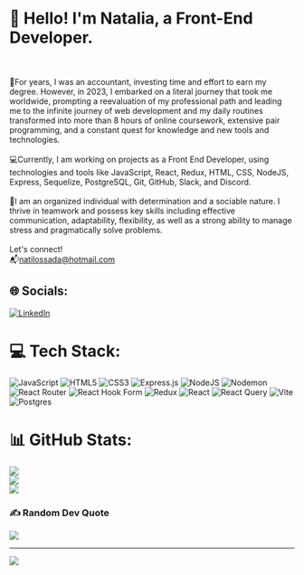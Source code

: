 # 👋 Hello! I'm Natalia, a Front-End Developer.<br><br>


🧭For years, I was an accountant, investing time and effort to earn my degree. However, in 2023, I embarked on a literal journey that took me worldwide, prompting a reevaluation of my professional path and leading me to the infinite journey of web development and my daily routines transformed into more than 8 hours of online coursework, extensive pair programming, and a constant quest for knowledge and new tools and technologies.<br><br>💻Currently, I am working on projects as a Front End Developer, using technologies and tools like JavaScript, React, Redux, HTML, CSS, NodeJS, Express, Sequelize, PostgreSQL, Git, GitHub, Slack, and Discord.<br><br>🌟I am an organized individual with determination and a sociable nature. I thrive in teamwork and possess key skills including effective communication, adaptability, flexibility, as well as a strong ability to manage stress and pragmatically solve problems.<br><br>Let's connect! <br>📬natilossada@hotmail.com


## 🌐 Socials:
[![LinkedIn](https://img.shields.io/badge/LinkedIn-%230077B5.svg?logo=linkedin&logoColor=white)](https://linkedin.com/in/https://www.linkedin.com/in/natalia-lossada/) 

# 💻 Tech Stack:
![JavaScript](https://img.shields.io/badge/javascript-%23323330.svg?style=for-the-badge&logo=javascript&logoColor=%23F7DF1E) ![HTML5](https://img.shields.io/badge/html5-%23E34F26.svg?style=for-the-badge&logo=html5&logoColor=white) ![CSS3](https://img.shields.io/badge/css3-%231572B6.svg?style=for-the-badge&logo=css3&logoColor=white) ![Express.js](https://img.shields.io/badge/express.js-%23404d59.svg?style=for-the-badge&logo=express&logoColor=%2361DAFB) ![NodeJS](https://img.shields.io/badge/node.js-6DA55F?style=for-the-badge&logo=node.js&logoColor=white) ![Nodemon](https://img.shields.io/badge/NODEMON-%23323330.svg?style=for-the-badge&logo=nodemon&logoColor=%BBDEAD) ![React Router](https://img.shields.io/badge/React_Router-CA4245?style=for-the-badge&logo=react-router&logoColor=white) ![React Hook Form](https://img.shields.io/badge/React%20Hook%20Form-%23EC5990.svg?style=for-the-badge&logo=reacthookform&logoColor=white) ![Redux](https://img.shields.io/badge/redux-%23593d88.svg?style=for-the-badge&logo=redux&logoColor=white) ![React](https://img.shields.io/badge/react-%2320232a.svg?style=for-the-badge&logo=react&logoColor=%2361DAFB) ![React Query](https://img.shields.io/badge/-React%20Query-FF4154?style=for-the-badge&logo=react%20query&logoColor=white) ![Vite](https://img.shields.io/badge/vite-%23646CFF.svg?style=for-the-badge&logo=vite&logoColor=white) ![Postgres](https://img.shields.io/badge/postgres-%23316192.svg?style=for-the-badge&logo=postgresql&logoColor=white)

# 📊 GitHub Stats:
![](https://github-readme-stats.vercel.app/api?username=nlossada&theme=onedark&hide_border=false&include_all_commits=false&count_private=false)<br/>
![](https://github-readme-streak-stats.herokuapp.com/?user=nlossada&theme=onedark&hide_border=false)<br/>
![](https://github-readme-stats.vercel.app/api/top-langs/?username=nlossada&theme=onedark&hide_border=false&include_all_commits=false&count_private=false&layout=compact)

### ✍️ Random Dev Quote
![](https://quotes-github-readme.vercel.app/api?type=horizontal&theme=radical)

---
[![](https://visitcount.itsvg.in/api?id=nlossada&icon=0&color=0)](https://visitcount.itsvg.in)

<!-- Proudly created with GPRM ( https://gprm.itsvg.in ) -->
